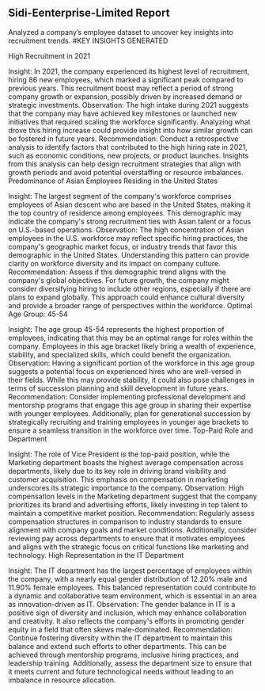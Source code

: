 ## Sidi-Eenterprise-Limited Report
Analyzed a company’s employee dataset to uncover key insights into recruitment trends.
#KEY INSIGHTS GENERATED

High Recruitment in 2021

Insight: In 2021, the company experienced its highest level of recruitment, hiring 86 new employees, which marked a significant peak compared to previous years. This recruitment boost may reflect a period of strong company growth or expansion, possibly driven by increased demand or strategic investments.
Observation: The high intake during 2021 suggests that the company may have achieved key milestones or launched new initiatives that required scaling the workforce significantly. Analyzing what drove this hiring increase could provide insight into how similar growth can be fostered in future years.
Recommendation: Conduct a retrospective analysis to identify factors that contributed to the high hiring rate in 2021, such as economic conditions, new projects, or product launches. Insights from this analysis can help design recruitment strategies that align with growth periods and avoid potential overstaffing or resource imbalances.
Predominance of Asian Employees Residing in the United States

Insight: The largest segment of the company's workforce comprises employees of Asian descent who are based in the United States, making it the top country of residence among employees. This demographic may indicate the company's strong recruitment ties with Asian talent or a focus on U.S.-based operations.
Observation: The high concentration of Asian employees in the U.S. workforce may reflect specific hiring practices, the company's geographic market focus, or industry trends that favor this demographic in the United States. Understanding this pattern can provide clarity on workforce diversity and its impact on company culture.
Recommendation: Assess if this demographic trend aligns with the company's global objectives. For future growth, the company might consider diversifying hiring to include other regions, especially if there are plans to expand globally. This approach could enhance cultural diversity and provide a broader range of perspectives within the workforce.
Optimal Age Group: 45-54

Insight: The age group 45-54 represents the highest proportion of employees, indicating that this may be an optimal range for roles within the company. Employees in this age bracket likely bring a wealth of experience, stability, and specialized skills, which could benefit the organization.
Observation: Having a significant portion of the workforce in this age group suggests a potential focus on experienced hires who are well-versed in their fields. While this may provide stability, it could also pose challenges in terms of succession planning and skill development in future years.
Recommendation: Consider implementing professional development and mentorship programs that engage this age group in sharing their expertise with younger employees. Additionally, plan for generational succession by strategically recruiting and training employees in younger age brackets to ensure a seamless transition in the workforce over time.
Top-Paid Role and Department

Insight: The role of Vice President is the top-paid position, while the Marketing department boasts the highest average compensation across departments, likely due to its key role in driving brand visibility and customer acquisition. This emphasis on compensation in marketing underscores its strategic importance to the company.
Observation: High compensation levels in the Marketing department suggest that the company prioritizes its brand and advertising efforts, likely investing in top talent to maintain a competitive market position.
Recommendation: Regularly assess compensation structures in comparison to industry standards to ensure alignment with company goals and market conditions. Additionally, consider reviewing pay across departments to ensure that it motivates employees and aligns with the strategic focus on critical functions like marketing and technology.
High Representation in the IT Department

Insight: The IT department has the largest percentage of employees within the company, with a nearly equal gender distribution of 12.20% male and 11.90% female employees. This balanced representation could contribute to a dynamic and collaborative team environment, which is essential in an area as innovation-driven as IT.
Observation: The gender balance in IT is a positive sign of diversity and inclusion, which may enhance collaboration and creativity. It also reflects the company's efforts in promoting gender equity in a field that often skews male-dominated.
Recommendation: Continue fostering diversity within the IT department to maintain this balance and extend such efforts to other departments. This can be achieved through mentorship programs, inclusive hiring practices, and leadership training. Additionally, assess the department size to ensure that it meets current and future technological needs without leading to an imbalance in resource allocation.
